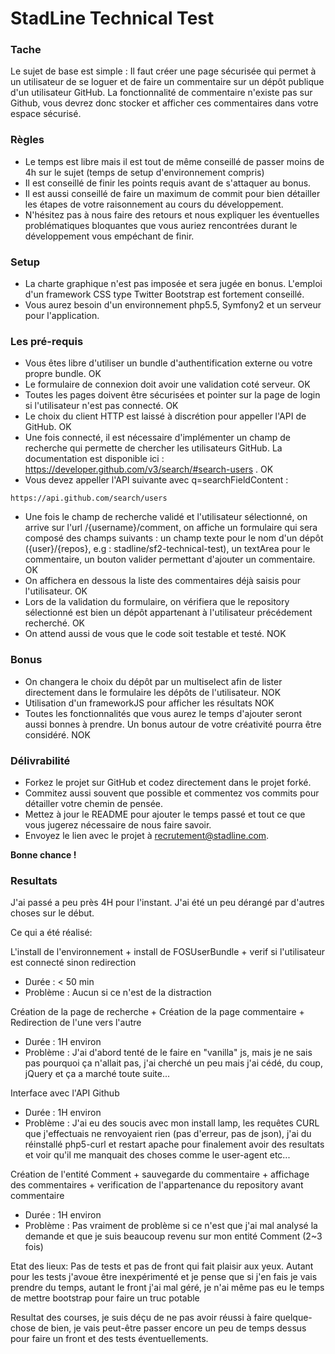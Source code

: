 # StadLine Technical Test

### Tache

Le sujet de base est simple : Il faut créer une page sécurisée qui permet à un utilisateur de se loguer et de faire un commentaire sur un dépôt publique d'un utilisateur GitHub.
La fonctionnalité de commentaire n'existe pas sur Github, vous devrez donc stocker et afficher ces commentaires dans votre espace sécurisé.

### Règles

* Le temps est libre mais il est tout de même conseillé de passer moins de 4h sur le sujet (temps de setup d'environnement compris)
* Il est conseillé de finir les points requis avant de s'attaquer au bonus. 
* Il est aussi conseillé de faire un maximum de commit pour bien détailler les étapes de votre raisonnement au cours du développement.
* N'hésitez pas à nous faire des retours et nous expliquer les éventuelles problématiques bloquantes que vous auriez rencontrées durant le développement vous empéchant de finir.

### Setup

* La charte graphique n'est pas imposée et sera jugée en bonus. L'emploi d'un framework CSS type Twitter Bootstrap est fortement conseillé. 
* Vous aurez besoin d'un environnement php5.5, Symfony2 et un serveur pour l'application. 

### Les pré-requis

* Vous êtes libre d'utiliser un bundle d'authentification externe ou votre propre bundle. OK
* Le formulaire de connexion doit avoir une validation coté serveur. OK
* Toutes les pages doivent être sécurisées et pointer sur la page de login si l'utilisateur n'est pas connecté. OK 
* Le choix du client HTTP est laissé à discrétion pour appeller l'API de GitHub. OK
* Une fois connecté, il est nécessaire d'implémenter un champ de recherche qui permette de chercher les utilisateurs GitHub. La documentation est disponible ici : https://developer.github.com/v3/search/#search-users . OK 
* Vous devez appeller l'API suivante avec q=searchFieldContent :
```
https://api.github.com/search/users
```
* Une fois le champ de recherche validé et l'utilisateur sélectionné, on arrive sur l'url /{username}/comment, on affiche un formulaire qui sera composé des champs suivants : un champ texte pour le nom d'un dépôt ({user}/{repos}, e.g : stadline/sf2-technical-test), un textArea pour le commentaire, un bouton valider permettant d'ajouter un commentaire. OK
* On affichera en dessous la liste des commentaires déjà saisis pour l'utilisateur. OK
* Lors de la validation du formulaire, on vérifiera que le repository sélectionné est bien un dépôt appartenant à l'utilisateur précédement recherché. OK
* On attend aussi de vous que le code soit testable et testé. NOK

### Bonus

* On changera le choix du dépôt par un multiselect afin de lister directement dans le formulaire les dépôts de l'utilisateur. NOK
* Utilisation d'un frameworkJS pour afficher les résultats NOK
* Toutes les fonctionnalités que vous aurez le temps d'ajouter seront aussi bonnes à prendre. Un bonus autour de votre créativité pourra être considéré. NOK

### Délivrabilité

* Forkez le projet sur GitHub et codez directement dans le projet forké. 
* Commitez aussi souvent que possible et commentez vos commits pour détailler votre chemin de pensée. 
* Mettez à jour le README pour ajouter le temps passé et tout ce que vous jugerez nécessaire de nous faire savoir. 
* Envoyez le lien avec le projet à recrutement@stadline.com. 

**Bonne chance !**


### Resultats

J'ai passé a peu près 4H pour l'instant.
J'ai été un peu dérangé par d'autres choses sur le début.

Ce qui a été réalisé:

L'install de l'environnement + install de FOSUserBundle + verif si l'utilisateur est connecté sinon redirection
* Durée : < 50 min
* Problème : Aucun si ce n'est de la distraction

Création de la page de recherche + Création de la page commentaire + Redirection de l'une vers l'autre
* Durée : 1H environ 
* Problème : J'ai d'abord tenté de le faire en "vanilla" js, mais je ne sais pas pourquoi ça n'allait pas, j'ai cherché un peu mais j'ai cédé, du coup, jQuery et ça a marché toute suite...

Interface avec l'API Github
* Durée : 1H environ 
* Problème : J'ai eu des soucis avec mon install lamp, les requêtes CURL que j'effectuais ne renvoyaient rien (pas d'erreur, pas de json), j'ai du réinstallé php5-curl et restart apache pour finalement avoir des resultats et voir qu'il me manquait des choses comme le user-agent etc...

Création de l'entité Comment + sauvegarde du commentaire + affichage des commentaires + verification de l'appartenance du repository avant commentaire
* Durée : 1H environ 
* Problème : Pas vraiment de problème si ce n'est que j'ai mal analysé la demande et que je suis beaucoup revenu sur mon entité Comment (2~3 fois)

Etat des lieux:
Pas de tests et pas de front qui fait plaisir aux yeux. Autant pour les tests j'avoue être inexpérimenté et je pense que si j'en fais je vais prendre du temps, autant le front j'ai mal géré, je n'ai même pas eu le temps de mettre bootstrap pour faire un truc potable

Resultat des courses, je suis déçu de ne pas avoir réussi à faire quelque-chose de bien, je vais peut-être passer encore un peu de temps dessus pour faire un front et des tests éventuellements. 

